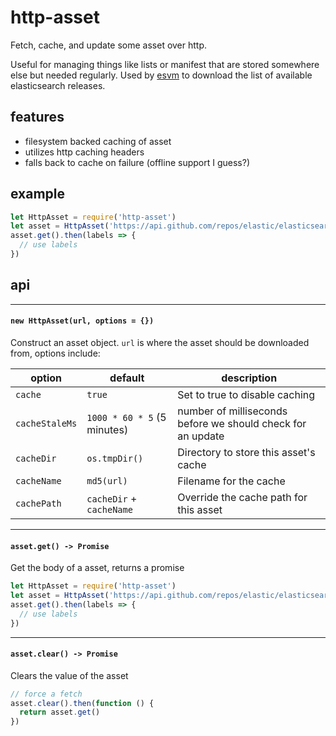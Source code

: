 # http-asset

Fetch, cache, and update some asset over http.

Useful for managing things like lists or manifest that are stored somewhere else but needed regularly. Used by [esvm](https://www.npmjs.com/package/esvm) to download the list of available elasticsearch releases.

## features

 - filesystem backed caching of asset
 - utilizes http caching headers
 - falls back to cache on failure (offline support I guess?)

## example

```js
let HttpAsset = require('http-asset')
let asset = HttpAsset('https://api.github.com/repos/elastic/elasticsearch/tags?per_page=100')
asset.get().then(labels => {
  // use labels
})
```

## api

---
#### `new HttpAsset(url, options = {})`

Construct an asset object. `url` is where the asset should be downloaded from, options include:

| option         | default                      | description                             |
| ------         | -------                      | -----------                             |
| `cache`        | `true`                       | Set to true to disable caching          |
| `cacheStaleMs` | `1000 * 60 * 5` (5 minutes)  | number of milliseconds before we should check for an update |
| `cacheDir`     | `os.tmpDir()`                | Directory to store this asset's cache   |
| `cacheName`    | `md5(url)`                   | Filename for the cache                  |
| `cachePath`    | `cacheDir` + `cacheName`     | Override the cache path for this asset  |

---
#### `asset.get() -> Promise`

Get the body of a asset, returns a promise

```js
let HttpAsset = require('http-asset')
let asset = HttpAsset('https://api.github.com/repos/elastic/elasticsearch/tags?per_page=100')
asset.get().then(labels => {
  // use labels
})
```

---
#### `asset.clear() -> Promise`

Clears the value of the asset

```js
// force a fetch
asset.clear().then(function () {
  return asset.get()
})
```